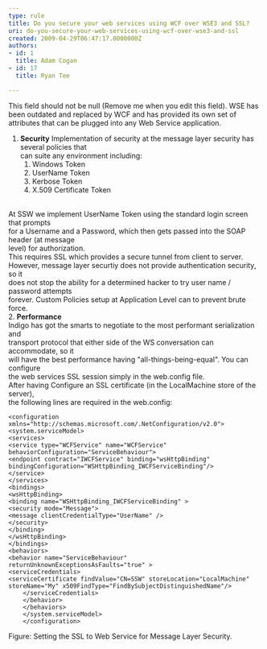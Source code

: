 ```yaml
---
type: rule
title: Do you secure your web services using WCF over WSE3 and SSL?
uri: do-you-secure-your-web-services-using-wcf-over-wse3-and-ssl
created: 2009-04-29T06:47:17.0000000Z
authors:
- id: 1
  title: Adam Cogan
- id: 17
  title: Ryan Tee

---
```


 This field should not be null (Remove me when you edit this field). 
WSE has been outdated and replaced by WCF and has provided its own set of attributes         that can be plugged into any Web Service application.

1. **Security**
Implementation of security at the message layer security has several policies that<br>            can suite any environment including:
    1. Windows Token
    2. UserName Token
    3. Kerbose Token
    4. X.509 Certificate Token

<br>            At SSW we implement UserName Token using the standard login screen that prompts<br>            for a Username and a Password, which then gets passed into the SOAP header (at message<br>            level) for authorization.
<br>            This requires SSL which provides a secure tunnel from client to server.
<br>            However, message layer securtiy does not provide authentication security, so it<br>            does not stop the ability for a determined hacker to try user name / password attempts<br>            forever. Custom Policies setup at Application Level can to prevent brute force.<br>
2. **Performance**
<br>            Indigo has got the smarts to negotiate to the most performant serialization and<br>            transport protocol that either side of the WS conversation can accommodate, so it<br>            will have the best performance having "all-things-being-equal". You can configure<br>            the web services SSL session simply in the web.config file.
<br>            After having Configure an SSL certificate (in the LocalMachine store of the server),<br>            the following lines are required in the web.config:





```
<configuration xmlns="http://schemas.microsoft.com/.NetConfiguration/v2.0">
<system.serviceModel>
<services>
<service type="WCFService" name="WCFService"
behaviorConfiguration="ServiceBehaviour">
<endpoint contract="IWCFService" binding="wsHttpBinding"
bindingConfiguration="WSHttpBinding_IWCFServiceBinding"/>
</service>
</services>
<bindings>
<wsHttpBinding>
<binding name="WSHttpBinding_IWCFServiceBinding" >
<security mode="Message">
<message clientCredentialType="UserName" />
</security>
</binding>
</wsHttpBinding>
</bindings>
<behaviors>
<behavior name="ServiceBehaviour" returnUnknownExceptionsAsFaults="true" >
<serviceCredentials>
<serviceCertificate findValue="CN=SSW" storeLocation="LocalMachine"             
storeName="My" x509FindType="FindBySubjectDistinguishedName"/>
    </serviceCredentials>
    </behavior>
    </behaviors>
    </system.serviceModel>
    </configuration>
```

Figure: Setting the SSL to Web Service for Message Layer Security.
